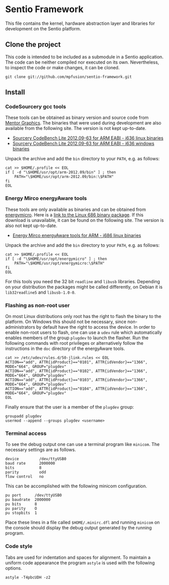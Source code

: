 Sentio Framework
================

This file contains the kernel, hardware abstraction layer and libraries for
development on the Sentio platform.


Clone the project
-----------------

This code is intended to be included as a submodule in a Sentio application.
The code can be neither compiled nor executed on its own. Nevertheless, to
inspect the code or make changes, it can be cloned.

    git clone git://github.com/mpfusion/sentio-framework.git


Install
-------

### CodeSourcery gcc tools

These tools can be obtained as binary version and source code from [Mentor
Graphics](http://www.mentor.com). The binaries that were used during
development are also available from the following site. The version is not
kept up-to-date.

- [Sourcery CodeBench Lite 2012.09-63 for ARM EABI - i636 linux binaries](http://wsn.itm.miun.se/files/sentio-em/arm-2012.09-63-arm-none-eabi-i686-pc-linux-gnu.tar.7z)
- [Sourcery CodeBench Lite 2012.09-63 for ARM EABI - i636 windows binaries](http://wsn.itm.miun.se/files/sentio-em/arm-2012.09-63-arm-none-eabi-i686-mingw32.tar.7z)

Unpack the archive and add the `bin` directory to your `PATH`, e.g. as
follows:

    cat >> $HOME/.profile << EOL
    if [ -d "\$HOME/usr/opt/arm-2012.09/bin" ] ; then
        PATH="\$HOME/usr/opt/arm-2012.09/bin:\$PATH"
    fi
    EOL


### Energy Mirco energyAware tools

These tools are only available as binaries and can be obtained from
[energymicro](http://www.energymicro.com/). Here is a [link to the Linux 686
binary
package](http://cdn.energymicro.com/dl/packages/energyAwareTools_25052012.tgz).
If this download is unavailable, it can be found on the following site. The
version is also not kept up-to-date.

- [Energy Mirco energyAware tools for ARM - i686 linux binaries](http://wsn.itm.miun.se/files/sentio-em/energyAwareTools_25052012.tar.7z)

Unpack the archive and add the `bin` directory to your `PATH`, e.g. as
follows:

    cat >> $HOME/.profile << EOL
    if [ -d "\$HOME/usr/opt/energymicro" ] ; then
        PATH="\$HOME/usr/opt/energymicro:\$PATH"
    fi
    EOL

For this tools you need the 32 bit `readline` and `libusb` libraries.
Depending on your distribution the packages might be called differently, on
Debian it is `lib32readline5` and `libusb-1.0-0`.


### Flashing as non-root user

On most Linux distributions only root has the right to flash the binary to the
platform. On Windows this should not be necessary, since non-administrators by
default have the right to access the device. In order to enable non-root users
to flash, one can use a `udev` rule which automatically enables members of the
group `plugdev` to launch the flasher. Run the following commands with root
privileges or alternatively follow the instructions in the `doc` directory of
the energyAware tools.

    cat >> /etc/udev/rules.d/50-jlink.rules << EOL
    ACTION=="add", ATTR{idProduct}=="0101", ATTR{idVendor}=="1366", MODE="664", GROUP="plugdev"
    ACTION=="add", ATTR{idProduct}=="0102", ATTR{idVendor}=="1366", MODE="664", GROUP="plugdev"
    ACTION=="add", ATTR{idProduct}=="0103", ATTR{idVendor}=="1366", MODE="664", GROUP="plugdev"
    ACTION=="add", ATTR{idProduct}=="0104", ATTR{idVendor}=="1366", MODE="664", GROUP="plugdev"
    EOL

Finally ensure that the user is a member of the `plugdev` group:

    groupadd plugdev
    usermod --append --groups plugdev <username>


### Terminal access

To see the debug output one can use a terminal program like `minicom`. The
necessary settings are as follows.

    device         /dev/ttyUSB0
    baud rate      2000000
    bits           8
    parity         odd
    flow control   no

This can be accomplished with the following minicom configuration.

    pu port      /dev/ttyUSB0
    pu baudrate  2000000
    pu bits      8
    pu parity    O
    pu stopbits  1

Place these lines in a file called `$HOME/.minirc.dfl` and running `minicom`
on the console should display the debug output generated by the running
program.


### Code style

Tabs are used for indentation and spaces for alignment. To maintain a uniform
code appearance the program `astyle` is used with the following options.

	astyle -T4pbcUDH -z2
